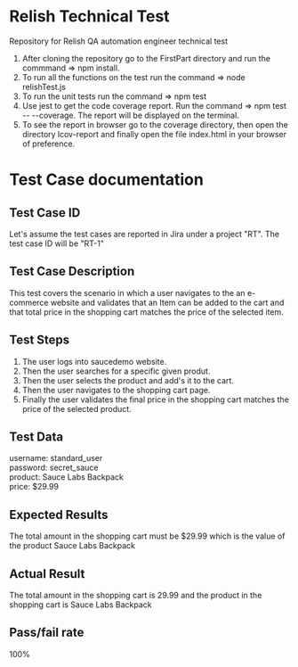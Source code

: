 # Relish Technical Test
Repository for Relish QA automation engineer technical test

1. After cloning the repository go to the FirstPart directory and run the commmand => npm install.
2. To run all the functions on the test run the command => node relishTest.js
3. To run the unit tests run the command => npm test
4. Use jest to get the code coverage report. Run the command => npm test -- --coverage. The report will be displayed on the terminal. 
5. To see the report in browser go to the coverage directory, then open the directory lcov-report and finally open the file index.html in your browser of preference. 

#  Test Case documentation

## Test Case ID
Let's assume the test cases are reported in Jira under a project "RT". 
The test case ID will be "RT-1"

## Test Case Description
This test covers the scenario in which a user navigates to the an e-commerce website and validates that an Item can be added to the cart and that total price in the shopping cart matches the price of the selected item. 

## Test Steps
1. The user logs into saucedemo website.
2. Then the user searches for a specific given produt. 
3. Then the user selects the product and add's it to the cart.
4. Then the user navigates to the shopping cart page.
5. Finally the user validates the final price in the shopping cart matches the price of the selected product. 

## Test Data
username: standard_user  
password: secret_sauce  
product: Sauce Labs Backpack  
price: $29.99

## Expected Results
The total amount in the shopping cart must be $29.99 which is the value of the product Sauce Labs Backpack

## Actual Result
The total amount in the shopping cart is 29.99 and the product in the shopping cart is Sauce Labs Backpack

## Pass/fail rate
100%